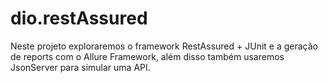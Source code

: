 # dio.restAssured

Neste projeto exploraremos o framework RestAssured + JUnit e a geração de reports com o Allure Framework, além disso também usaremos JsonServer para simular uma API.
